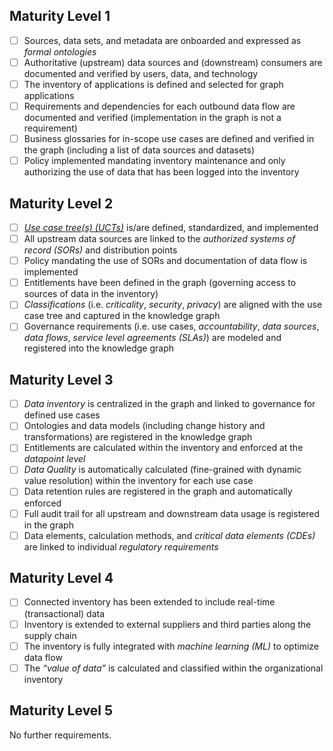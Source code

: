 ## Maturity Level 1

- [ ] Sources, data sets, and metadata are onboarded and expressed as _formal ontologies_
- [ ] Authoritative (upstream) data sources and (downstream) consumers are documented and verified by users,
      data, and technology
- [ ] The inventory of applications is defined and selected for graph applications
- [ ] Requirements and dependencies for each outbound data flow are documented and verified (implementation in the
      graph is not a requirement)
- [ ] Business glossaries for in-scope use cases are defined and verified in the graph (including a list of
      data sources and datasets)
- [ ] Policy implemented mandating inventory maintenance and only authorizing the use of data that has been logged
      into the inventory

## Maturity Level 2

- [ ] [_Use case tree(s) (UCTs)_](https://method.ekgf.org/concept/use-case-tree) is/are defined, 
      standardized, and implemented
- [ ] All upstream data sources are linked to the _authorized systems of record (SORs)_ and 
      distribution points
- [ ] Policy mandating the use of SORs and documentation of data flow is implemented
- [ ] Entitlements have been defined in the graph (governing access to sources of data in the inventory)
- [ ] _Classifications_ (i.e. _criticality_, _security_, _privacy_) are aligned with the use case tree
      and captured in the knowledge graph
- [ ] Governance requirements (i.e. use cases, _accountability_, _data sources_, _data flows_, 
      _service level agreements (SLAs)_) are modeled and registered into the knowledge graph

## Maturity Level 3

- [ ] _Data inventory_ is centralized in the graph and linked to governance for defined use cases
- [ ] Ontologies and data models (including change history and transformations) are registered in the knowledge graph
- [ ] Entitlements are calculated within the inventory and enforced at the _datapoint level_
- [ ] _Data Quality_ is automatically calculated (fine-grained with dynamic value resolution) 
      within the inventory for each use case
- [ ] Data retention rules are registered in the graph and automatically enforced
- [ ] Full audit trail for all upstream and downstream data usage is registered in the graph
- [ ] Data elements, calculation methods, and _critical data elements (CDEs)_ are linked to 
      individual _regulatory requirements_

## Maturity Level 4

- [ ] Connected inventory has been extended to include real-time (transactional) data
- [ ] Inventory is extended to external suppliers and third parties along the supply chain
- [ ] The inventory is fully integrated with _machine learning (ML)_ to optimize data flow
- [ ] The _“value of data”_ is calculated and classified within the organizational inventory

## Maturity Level 5

No further requirements.
